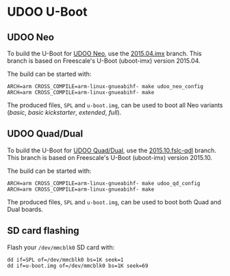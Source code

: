 UDOO U-Boot
===========

UDOO Neo
--------
To build the U-Boot for [UDOO Neo](http://www.udoo.org/udoo-neo/), use the [2015.04.imx][udoo] branch.
This branch is based on Freescale's U-Boot (uboot-imx) version 2015.04.

The build can be started with:

    ARCH=arm CROSS_COMPILE=arm-linux-gnueabihf- make udoo_neo_config
    ARCH=arm CROSS_COMPILE=arm-linux-gnueabihf- make

The produced files, `SPL` and `u-boot.img`, can be used to boot all Neo variants (*basic*, *basic kickstarter*, *extended*, *full*).

UDOO Quad/Dual
--------------
To build the U-Boot for [UDOO Quad/Dual](http://www.udoo.org/udoo-dual-and-quad/), use the [2015.10.fslc-qdl][udoo] branch.
This branch is based on Freescale's U-Boot (uboot-imx) version 2015.10.

The build can be started with:

    ARCH=arm CROSS_COMPILE=arm-linux-gnueabihf- make udoo_qd_config
    ARCH=arm CROSS_COMPILE=arm-linux-gnueabihf- make

The produced files, `SPL` and `u-boot.img`, can be used to boot both Quad and Dual boards.

SD card flashing
----------------
Flash your `/dev/mmcblk0` SD card with:

    dd if=SPL of=/dev/mmcblk0 bs=1K seek=1
    dd if=u-boot.img of=/dev/mmcblk0 bs=1K seek=69


[udoo]: https://github.com/UDOOboard/uboot-imx/tree/2015.04.imx-neo

